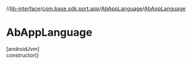 //[lib-interface](../../../index.md)/[com.base.sdk.port.app](../index.md)/[AbAppLanguage](index.md)/[AbAppLanguage](-ab-app-language.md)

# AbAppLanguage

[androidJvm]\
constructor()
